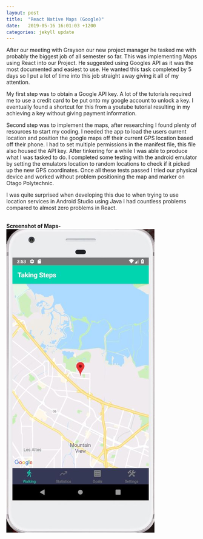```yaml
---
layout: post
title:  "React Native Maps (Google)"
date:   2019-05-16 16:01:03 +1200
categories: jekyll update
--- 
```


After our meeting with Grayson our new project manager he tasked me with probably the biggest job of all semester so far. This was implementing Maps using React into our Project. He suggested using Googles API as it was the most documented and easiest to use. He wanted this task completed by 5 days so I put a lot of time into this job straight away giving it all of my attention.

My first step was to obtain a Google API key. A lot of the tutorials required me to use a credit card to be put onto my google account to unlock a key. I eventually found a shortcut for this from a youtube tutorial resulting in my achieving a key without giving payment information. 

Second step was to implement the maps, after researching I found plenty of resources to start my coding. I needed the app to load the users current location and position the google maps off their current GPS location based off their phone. I had to set multiple permissions in the manifest file, this file also housed the API key. After tinkering for a while I was able to produce what I was tasked to do. I completed some testing with the android emulator by setting the emulators location to random locations to check if it picked up the new GPS coordinates. Once all these tests passed I tried our physical device and worked without problem positioning the map and marker on Otago Polytechnic.

I was quite surprised when developing this due to when trying to use location services in Android Studio using Java I had countless problems compared to almost zero problems in React.<br><br>

**Screenshot of Maps-**<br>
![](/assets/may16_1.JPG)